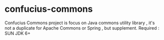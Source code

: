 # confucius-commons
Confucius Commons project is focus on Java commons utility library , it's not a duplicate for Apache Commons or Spring , but supplement. Required : SUN JDK 6+

